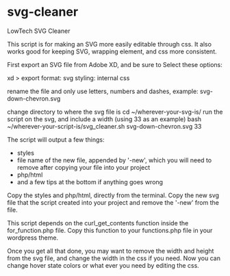 # svg-cleaner

LowTech SVG Cleaner

This script is for making an SVG more easily editable through css.  It also works good for keeping SVG, wrapping element, and css more consistent. 

First export an SVG file from Adobe XD, and be sure to Select these options:

xd > export 
format: svg
styling: internal css 

rename the file and only use letters, numbers and dashes, example:
svg-down-chevron.svg

change directory to where the svg file is
cd ~/wherever-your-svg-is/
run the script on the svg, and include a width (using 33 as an example)
bash ~/wherever-your-script-is/svg_cleaner.sh svg-down-chevron.svg 33

The script will output a few things:
* styles
* file name of the new file, appended by '-new', which you will need to remove after copying your file into your project
* php/html
* and a few tips at the bottom if anything goes wrong

Copy the styles and php/html, directly from the terminal.
Copy the new svg file that the script created into your project and remove the '-new' from the file.

This script depends on the curl_get_contents function inside the for_function.php file.  Copy this function to your functions.php file in your wordpress theme.

Once you get all that done, you may want to remove the width and height from the svg file, and change the width in the css if you need.
Now you can change hover state colors or what ever you need by editing the css.
